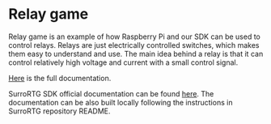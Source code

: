 # Relay game

Relay game is an example of how Raspberry Pi and our SDK can be used to control
relays. Relays are just electrically controlled switches, which makes them easy
to understand and use. The main idea behind a relay is that it can control relatively
high voltage and current with a small control signal.

[Here](https://docs.surrogate.tv/relay_game.html) is the full documentation.

SurroRTG SDK official documentation can be found [here](https://docs.surrogate.tv/).
The documentation can be also built locally following
the instructions in SurroRTG repository README.
